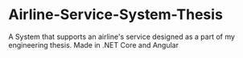 # Airline-Service-System-Thesis
A System that supports an airline's service designed as a part of my engineering thesis. Made in .NET Core and Angular
